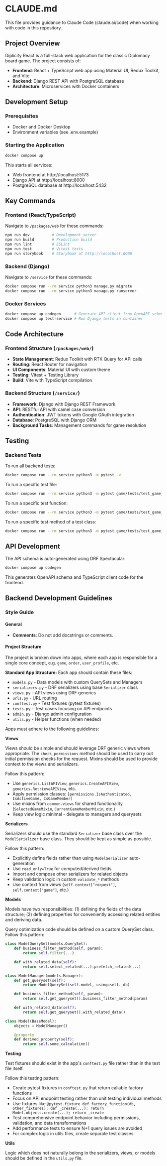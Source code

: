 # CLAUDE.md

This file provides guidance to Claude Code (claude.ai/code) when working with code in this repository.

## Project Overview

Diplicity React is a full-stack web application for the classic Diplomacy board game. The project consists of:

- **Frontend**: React + TypeScript web app using Material UI, Redux Toolkit, and Vite
- **Backend**: Django REST API with PostgreSQL database
- **Architecture**: Microservices with Docker containers

## Development Setup

### Prerequisites
- Docker and Docker Desktop
- Environment variables (see .env.example)

### Starting the Application
```bash
docker compose up
```

This starts all services:
- Web frontend at http://localhost:5173
- Django API at http://localhost:8000
- PostgreSQL database at http://localhost:5432

## Key Commands

### Frontend (React/TypeScript)
Navigate to `/packages/web` for these commands:
```bash
npm run dev          # Development server
npm run build        # Production build
npm run lint         # ESLint
npm run test         # Vitest tests
npm run storybook    # Storybook at http://localhost:6006
```

### Backend (Django)
Navigate to `/service` for these commands:
```bash
docker compose run --rm service python3 manage.py migrate
docker compose run --rm service python3 manage.py runserver
```

### Docker Services
```bash
docker compose up codegen      # Generate API client from OpenAPI schema
docker compose up test-service # Run Django tests in container
```

## Code Architecture

### Frontend Structure (`/packages/web/`)
- **State Management**: Redux Toolkit with RTK Query for API calls
- **Routing**: React Router for navigation
- **UI Components**: Material UI with custom theme
- **Testing**: Vitest + Testing Library
- **Build**: Vite with TypeScript compilation

### Backend Structure (`/service/`)
- **Framework**: Django with Django REST Framework
- **API**: RESTful API with camel case conversion
- **Authentication**: JWT tokens with Google OAuth integration
- **Database**: PostgreSQL with Django ORM
- **Background Tasks**: Management commands for game resolution

## Testing


### Backend Tests

To run all backend tests:
```bash
docker compose run --rm service python3 -m pytest -v
```

To run a specific test file:
```bash
docker compose run --rm service python3 -m pytest game/tests/test_game_create.py -v
```

To run a specific test function:
```bash
docker compose run --rm service python3 -m pytest game/tests/test_game_create.py::test_create_game_success -v 
```

To run a specific test method of a test class:
```bash
docker compose run --rm service python3 -m pytest game/tests/test_game_create.py::TestClass::test_create_game_success -v 
```

## API Development

The API schema is auto-generated using DRF Spectacular:
```bash
docker compose up codegen
```

This generates OpenAPI schema and TypeScript client code for the frontend.

## Backend Development Guidelines

### Style Guide

#### General

- **Comments**: Do not add docstrings or comments.

#### Project Structure

The project is broken down into apps, where each app is responsible for a single core concept, e.g. `game`, `order`, `user_profile`, etc.

**Standard App Structure:**
Each app should contain these files:
- `models.py` - Data models with custom QuerySets and Managers
- `serializers.py` - DRF serializers using base `Serializer` class
- `views.py` - API views using DRF generics
- `urls.py` - URL routing
- `conftest.py` - Test fixtures (pytest fixtures)
- `tests.py` - Test cases focusing on API endpoints
- `admin.py` - Django admin configuration
- `utils.py` - Helper functions (when needed)

Apps must adhere to the following guidelines:

**Views**

Views should be simple and should leverage DRF generic views where appropriate. The `check_permissions` method should be used to carry out initial permission checks for the request. Mixins should be used to provide context to the views and serializers.

Follow this pattern:
- Use `generics.ListAPIView`, `generics.CreateAPIView`, `generics.RetrieveAPIView`, etc.
- Apply permission classes: `[permissions.IsAuthenticated, IsActiveGame, IsGameMember]`
- Use mixins from `common.views` for shared functionality (`SelectedGameMixin`, `CurrentGameMemberMixin`, etc.)
- Keep view logic minimal - delegate to managers and querysets

**Serializers**

Serializers should use the standard `Serializer` base class over the `ModelSerializer` base class. They should be kept as simple as possible.

Follow this pattern:
- Explicitly define fields rather than using `ModelSerializer` auto-generation
- Use `read_only=True` for computed/derived fields
- Import and compose other serializers for related objects
- Keep validation logic in custom `validate_*` methods
- Use context from views (`self.context["request"]`, `self.context["game"]`, etc.)

**Models**

Models have two responsibilities: (1) defining the fields of the data structure; (2) defining properties for conveniently accessing related entities and deriving data.

Query optimization code should be defined on a custom QuerySet class. Follow this pattern:

```python
class ModelQuerySet(models.QuerySet):
    def business_filter_method(self, param):
        return self.filter(...)

    def with_related_data(self):
        return self.select_related(...).prefetch_related(...)

class ModelManager(models.Manager):
    def get_queryset(self):
        return ModelQuerySet(self.model, using=self._db)

    def business_filter_method(self, param):
        return self.get_queryset().business_filter_method(param)

    def with_related_data(self):
        return self.get_queryset().with_related_data()

class Model(BaseModel):
    objects = ModelManager()

    @property
    def derived_property(self):
        return self.some_calculation()
```

**Testing**

Test fixtures should exist in the app's `conftest.py` file rather than in the test file itself.

Follow this testing pattern:
- Create pytest fixtures in `conftest.py` that return callable factory functions
- Focus on API endpoint testing rather than unit testing individual methods
- Use fixtures like `@pytest.fixture def factory_function(db, other_fixtures): def _create(...): return Model.objects.create(...); return _create`
- Test comprehensive endpoint behavior including permissions, validation, and data transformations
- Add performance tests to ensure N+1 query issues are avoided
- For complex logic in utils files, create separate test classes

**Utils**

Logic which does not naturally belong in the serializers, views, or models should be defined in the `utils.py` file.
